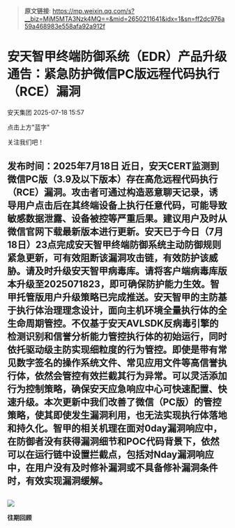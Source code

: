 > **原文链接**: https://mp.weixin.qq.com/s?__biz=MjM5MTA3Nzk4MQ==&mid=2650211641&idx=1&sn=ff2dc976a59a468983e558afa92a912f

#  安天智甲终端防御系统（EDR）产品升级通告：紧急防护微信PC版远程代码执行（RCE）漏洞  
 安天集团   2025-07-18 15:57  
  
点击上方"蓝字"  
  
关注我们吧！  
  
  
## 发布时间：2025年7月18日 近日，安天CERT监测到微信PC版（3.9及以下版本）存在高危远程代码执行（RCE）漏洞。攻击者可通过构造恶意聊天记录，诱导用户点击后在其终端设备上执行任意代码，可能导致敏感数据泄露、设备被控等严重后果。建议用户及时从微信官网下载最新版本进行更新。安天已于今日（7月18日）23点完成安天智甲终端防御系统主动防御规则紧急更新，可有效阻断该漏洞攻击链，有效防护该威胁。请及时升级安天智甲病毒库。请将客户端病毒库版本升级至2025071823，即可确保防护能力生效。智甲托管版用户升级策略已完成推送。安天智甲的主防基于执行体治理理念设计，面向主机环境全量执行体的全生命周期管控。不仅基于安天AVLSDK反病毒引擎的检测识别和信誉分析能力管控执行体的初始运行，同时依托驱动级主防实现细粒度的行为管控。即使是带有常见数字签名的操作系统文件、常见应用文件等高信誉执行体，依然会管控有效拦截其行为异常。可以灵活添加行为控制策略，确保安天应急响应中心可快速配置、快速升级。本次更新中我们改善了微信（PC版）的管控策略，使其即使发生漏洞利用，也无法实现执行体落地和持久化。智甲的相关机理在面对0day漏洞响应中，在防御者没有获得漏洞细节和POC代码背景下，依然可以在运行链中设置拦截点，包括对Nday漏洞响应中，在用户没有及时修补漏洞或不具备修补漏洞条件时，有效实现漏洞缓解。  
  
  
##   
  
![](https://mmbiz.qpic.cn/mmbiz_gif/krU5D4C1q6Qp5ibY5FNyUU9Xg9IkGU3RvjPcITwHD6HnXDQo0FicqNrZIxAiaexKsIIID6F2o8doIhgmwfcxZNToA/640?wx_fmt=gif "")  
  
**往期回顾**  
  
  
[](http://mp.weixin.qq.com/s?__biz=MjM5MTA3Nzk4MQ==&mid=2650206285&idx=1&sn=2914ede1c58fd13f877b8ff3d1975be2&chksm=beb9537f89ceda696be771c195f85f8f6d7f6acb28d6d730f8fb945e6826e6b60dff33f2c322&scene=21#wechat_redirect)  
  
[](http://mp.weixin.qq.com/s?__biz=MjM5MTA3Nzk4MQ==&mid=2650202104&idx=1&sn=f18c0cf27d5f51cb2f7e6de1a17b5dc1&chksm=beb97cca89cef5dcbfe386ed8e4430f9d86f5f2f7cd3b9cbe52a4b985cb4cdef1dad9a8adbc3&scene=21#wechat_redirect)  
  
[](http://mp.weixin.qq.com/s?__biz=MjM5MTA3Nzk4MQ==&mid=2650188804&idx=1&sn=9cf5ecd1b102a11c2252c928dc999c19&chksm=beb90f3689ce86200c9bedb9a51f26818bb836b8be2c3883650d4dff944b280b09ae299dcf1d&scene=21#wechat_redirect)  
  
[](http://mp.weixin.qq.com/s?__biz=MjM5MTA3Nzk4MQ==&mid=2650187497&idx=1&sn=e0dcd78df8f12af58aedc51194c1f801&chksm=beb905db89ce8ccdbc7581557376889b857d84d28e2934b7d74fa060bb590b6daae451aefbe2&scene=21#wechat_redirect)  
  
  
